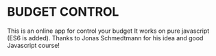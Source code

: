# BUDGET CONTROL

This is an online app for control your budget
It works on pure javascript (ES6 is added).
Thanks to Jonas Schmedtmann for his idea and good Javascript course! 





